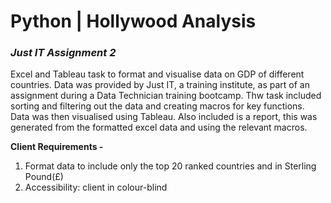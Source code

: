 # Python | Hollywood Analysis
###  *Just IT Assignment 2*
Excel and Tableau task to format and visualise data on GDP of different countries. Data was provided by Just IT, a training institute, as part of an assignment during a Data Technician training bootcamp. Thw task included sorting and filtering out the data and creating macros for key functions. Data was then visualised using Tableau. Also included is a report, this was generated from the formatted excel data and using the relevant macros.

**Client Requirements -**

  1. Format data to include only the top 20 ranked countries and in Sterling Pound(£)
  2. Accessibility: client in colour-blind

